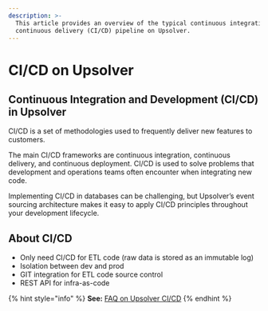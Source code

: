 ```yaml
---
description: >-
  This article provides an overview of the typical continuous integration and
  continuous delivery (CI/CD) pipeline on Upsolver.
---
```


# CI/CD on Upsolver

## Continuous Integration and Development \(CI/CD\) in Upsolver

CI/CD is a set of methodologies used to frequently deliver new features to customers. 

The main CI/CD frameworks are continuous integration, continuous delivery, and continuous deployment. CI/CD is used to solve problems that development and operations teams often encounter when integrating new code. 

Implementing CI/CD in databases can be challenging, but Upsolver’s event sourcing architecture makes it easy to apply CI/CD principles throughout your development lifecycle.

## About CI/CD

* Only need CI/CD for ETL code \(raw data is stored as an immutable log\)
* Isolation between dev and prod
* GIT integration for ETL code source control
* REST API for infra-as-code

{% hint style="info" %}
**See:** [FAQ on Upsolver CI/CD](../getting-started/tutorials-and-faq/faq.md#upsolver-ci-cd)
{% endhint %}


